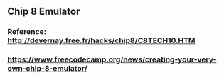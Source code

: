 ## Chip 8 Emulator

### Reference: http://devernay.free.fr/hacks/chip8/C8TECH10.HTM
###            https://www.freecodecamp.org/news/creating-your-very-own-chip-8-emulator/

